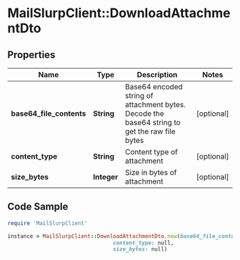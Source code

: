 # MailSlurpClient::DownloadAttachmentDto

## Properties

Name | Type | Description | Notes
------------ | ------------- | ------------- | -------------
**base64_file_contents** | **String** | Base64 encoded string of attachment bytes. Decode the base64 string to get the raw file bytes | [optional] 
**content_type** | **String** | Content type of attachment | [optional] 
**size_bytes** | **Integer** | Size in bytes of attachment | [optional] 

## Code Sample

```ruby
require 'MailSlurpClient'

instance = MailSlurpClient::DownloadAttachmentDto.new(base64_file_contents: null,
                                 content_type: null,
                                 size_bytes: null)
```


